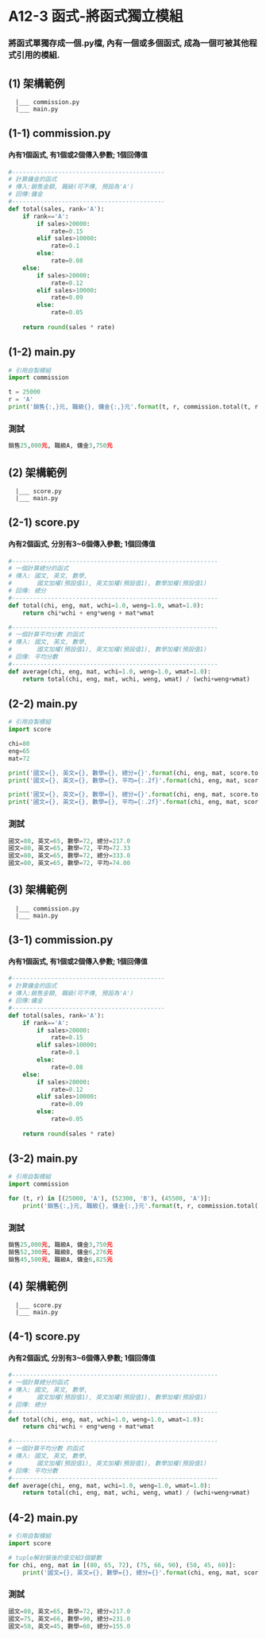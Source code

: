 # A12-3 函式-將函式獨立模組

### 將函式單獨存成一個.py檔, 內有一個或多個函式, 成為一個可被其他程式引用的模組.

## (1) 架構範例
```
  |___ commission.py
  |___ main.py
```

## (1-1) commission.py 
#### 內有1個函式, 有1個或2個傳入參數; 1個回傳值

``` python
#-------------------------------------------
# 計算傭金的函式
# 傳入:銷售金額, 職級(可不傳, 預設為'A')
# 回傳:傭金
#-------------------------------------------
def total(sales, rank='A'):
    if rank=='A':
        if sales>20000:
            rate=0.15
        elif sales>10000:
            rate=0.1
        else:
            rate=0.08
    else:
        if sales>20000:
            rate=0.12
        elif sales>10000:
            rate=0.09
        else:
            rate=0.05        
        
    return round(sales * rate)
```

## (1-2) main.py
``` python
# 引用自製模組
import commission

t = 25000
r = 'A'
print('銷售{:,}元, 職級{}, 傭金{:,}元'.format(t, r, commission.total(t, r))) 
```

### 測試
``` python
銷售25,000元, 職級A, 傭金3,750元
``` 

## (2) 架構範例
```
  |___ score.py
  |___ main.py
```

## (2-1) score.py
#### 內有2個函式, 分別有3~6個傳入參數; 1個回傳值
``` python
#----------------------------------------------------------
# 一個計算總分的函式
# 傳入: 國文, 英文, 數學,
#       國文加權(預設值1), 英文加權(預設值1), 數學加權(預設值1)
# 回傳: 總分 
#----------------------------------------------------------
def total(chi, eng, mat, wchi=1.0, weng=1.0, wmat=1.0):
    return chi*wchi + eng*weng + mat*wmat

#----------------------------------------------------------
# 一個計算平均分數 的函式
# 傳入: 國文, 英文, 數學,
#       國文加權(預設值1), 英文加權(預設值1), 數學加權(預設值1)
# 回傳: 平均分數 
#----------------------------------------------------------
def average(chi, eng, mat, wchi=1.0, weng=1.0, wmat=1.0):
    return total(chi, eng, mat, wchi, weng, wmat) / (wchi+weng+wmat)
```

## (2-2) main.py
``` python
# 引用自製模組
import score

chi=80
eng=65
mat=72

print('國文={}, 英文={}, 數學={}, 總分={}'.format(chi, eng, mat, score.total(chi, eng, mat))) 
print('國文={}, 英文={}, 數學={}, 平均={:.2f}'.format(chi, eng, mat, score.average(chi, eng, mat))) 

print('國文={}, 英文={}, 數學={}, 總分={}'.format(chi, eng, mat, score.total(chi, eng, mat, 2, 1, 1.5)))
print('國文={}, 英文={}, 數學={}, 平均={:.2f}'.format(chi, eng, mat, score.average(chi, eng, mat, 2, 1, 1.5)))
```

### 測試
``` python
國文=80, 英文=65, 數學=72, 總分=217.0
國文=80, 英文=65, 數學=72, 平均=72.33
國文=80, 英文=65, 數學=72, 總分=333.0
國文=80, 英文=65, 數學=72, 平均=74.00
``` 


## (3) 架構範例
```
  |___ commission.py
  |___ main.py
``` 

## (3-1) commission.py 
#### 內有1個函式, 有1個或2個傳入參數; 1個回傳值

``` python
#-------------------------------------------
# 計算傭金的函式
# 傳入:銷售金額, 職級(可不傳, 預設為'A')
# 回傳:傭金
#-------------------------------------------
def total(sales, rank='A'):
    if rank=='A':
        if sales>20000:
            rate=0.15
        elif sales>10000:
            rate=0.1
        else:
            rate=0.08
    else:
        if sales>20000:
            rate=0.12
        elif sales>10000:
            rate=0.09
        else:
            rate=0.05        
        
    return round(sales * rate)
```

## (3-2) main.py
``` python
# 引用自製模組
import commission

for (t, r) in [(25000, 'A'), (52300, 'B'), (45500, 'A')]:
    print('銷售{:,}元, 職級{}, 傭金{:,}元'.format(t, r, commission.total(t, r))) 
```

### 測試
``` python
銷售25,000元, 職級A, 傭金3,750元
銷售52,300元, 職級B, 傭金6,276元
銷售45,500元, 職級A, 傭金6,825元
``` 

## (4) 架構範例
```
  |___ score.py
  |___ main.py
``` 

## (4-1) score.py
#### 內有2個函式, 分別有3~6個傳入參數; 1個回傳值
``` python
#----------------------------------------------------------
# 一個計算總分的函式
# 傳入: 國文, 英文, 數學,
#       國文加權(預設值1), 英文加權(預設值1), 數學加權(預設值1)
# 回傳: 總分 
#----------------------------------------------------------
def total(chi, eng, mat, wchi=1.0, weng=1.0, wmat=1.0):
    return chi*wchi + eng*weng + mat*wmat

#----------------------------------------------------------
# 一個計算平均分數 的函式
# 傳入: 國文, 英文, 數學,
#       國文加權(預設值1), 英文加權(預設值1), 數學加權(預設值1)
# 回傳: 平均分數 
#----------------------------------------------------------
def average(chi, eng, mat, wchi=1.0, weng=1.0, wmat=1.0):
    return total(chi, eng, mat, wchi, weng, wmat) / (wchi+weng+wmat)
```

## (4-2) main.py
``` python
# 引用自製模組
import score

# tuple解封裝後的值交給3個變數
for chi, eng, mat in [(80, 65, 72), (75, 66, 90), (50, 45, 60)]:
    print('國文={}, 英文={}, 數學={}, 總分={}'.format(chi, eng, mat, score.total(chi, eng, mat))) 
```

### 測試
``` python
國文=80, 英文=65, 數學=72, 總分=217.0
國文=75, 英文=66, 數學=90, 總分=231.0
國文=50, 英文=45, 數學=60, 總分=155.0
``` 
